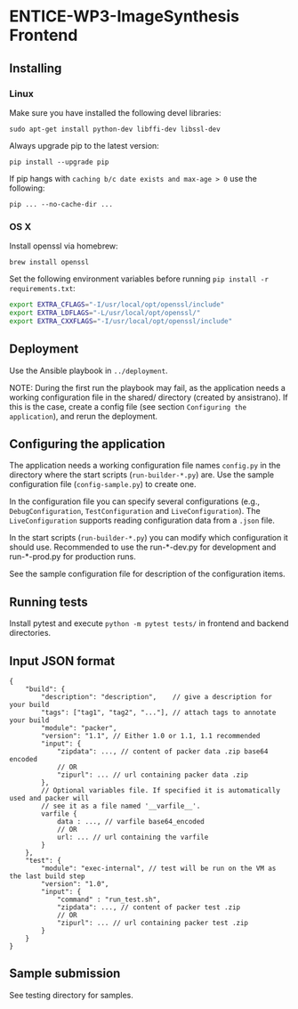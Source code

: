 ENTICE-WP3-ImageSynthesis Frontend
==================================

Installing
----------

### Linux ###

Make sure you have installed the following devel libraries:
```
sudo apt-get install python-dev libffi-dev libssl-dev
```

Always upgrade pip to the latest version:
```
pip install --upgrade pip
```

If pip hangs with `caching b/c date exists and max-age > 0` use the following:
```
pip ... --no-cache-dir ...
```

### OS X ###

Install openssl via homebrew:

```
brew install openssl
```

Set the following environment variables before running `pip install -r requirements.txt`:

```bash
export EXTRA_CFLAGS="-I/usr/local/opt/openssl/include"
export EXTRA_LDFLAGS="-L/usr/local/opt/openssl/"
export EXTRA_CXXFLAGS="-I/usr/local/opt/openssl/include"
```

Deployment
----------
Use the Ansible playbook in `../deployment`. 

NOTE: During the first run the playbook may fail, as the application needs a working configuration file in the shared/ directory (created by ansistrano). If this is the case, create a config file (see section `Configuring the application`), and rerun the deployment.


Configuring the application
---------------------------
The application needs a working configuration file names `config.py` in the directory where the start scripts (`run-builder-*.py`)  are. Use the sample configuration file (`config-sample.py`) to create one.

In the configuration file you can specify several configurations (e.g., `DebugConfiguration`, `TestConfiguration` and `LiveConfiguration`). The `LiveConfiguration` supports reading configuration data from a `.json` file.

In the start scripts (`run-builder-*.py`) you can modify which configuration it should use. Recommended to use the run-\*-dev.py for development and run-\*-prod.py for production runs.

See the sample configuration file for description of the configuration items.


Running tests
-------------

Install pytest and execute `python -m pytest tests/` in frontend and backend directories.


Input JSON format
-----------------

```
{
    "build": {
        "description": "description",    // give a description for your build
        "tags": ["tag1", "tag2", "..."], // attach tags to annotate your build
        "module": "packer",
        "version": "1.1", // Either 1.0 or 1.1, 1.1 recommended
        "input": {
            "zipdata": ..., // content of packer data .zip base64 encoded
            // OR
            "zipurl": ... // url containing packer data .zip
        },
        // Optional variables file. If specified it is automatically used and packer will
        // see it as a file named '__varfile__'.
        varfile {
            data : ..., // varfile base64_encoded
            // OR
            url: ... // url containing the varfile
        }
    },
    "test": {
        "module": "exec-internal", // test will be run on the VM as the last build step
        "version": "1.0",
        "input": {
            "command" : "run_test.sh",
            "zipdata": ..., // content of packer test .zip
            // OR
            "zipurl": ... // url containing packer test .zip
        }
    }
}
```

Sample submission
-----------------

See testing directory for samples.
